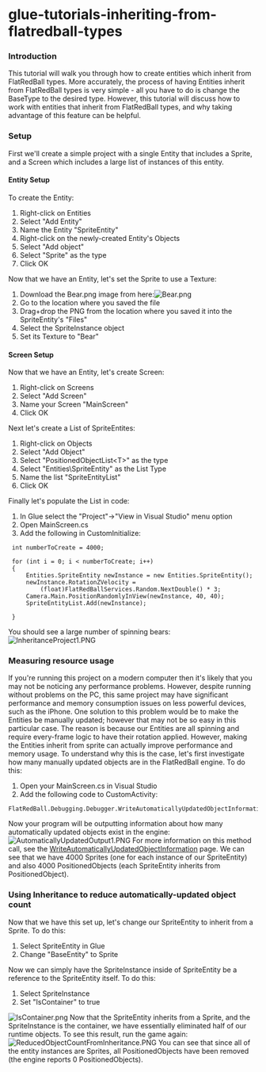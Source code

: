 # glue-tutorials-inheriting-from-flatredball-types

### Introduction

This tutorial will walk you through how to create entities which inherit from FlatRedBall types. More accurately, the process of having Entities inherit from FlatRedBall types is very simple - all you have to do is change the BaseType to the desired type. However, this tutorial will discuss how to work with entities that inherit from FlatRedBall types, and why taking advantage of this feature can be helpful.

### Setup

First we'll create a simple project with a single Entity that includes a Sprite, and a Screen which includes a large list of instances of this entity.

#### Entity Setup

To create the Entity:

1. Right-click on Entities
2. Select "Add Entity"
3. Name the Entity "SpriteEntity"
4. Right-click on the newly-created Entity's Objects
5. Select "Add object"
6. Select "Sprite" as the type
7. Click OK

Now that we have an Entity, let's set the Sprite to use a Texture:

1. Download the Bear.png image from here:![Bear.png](../../../../media/migrated_media-Bear.png)
2. Go to the location where you saved the file
3. Drag+drop the PNG from the location where you saved it into the SpriteEntity's "Files"
4. Select the SpriteInstance object
5. Set its Texture to "Bear"

#### Screen Setup

Now that we have an Entity, let's create Screen:

1. Right-click on Screens
2. Select "Add Screen"
3. Name your Screen "MainScreen"
4. Click OK

Next let's create a List of SpriteEntites:

1. Right-click on Objects
2. Select "Add Object"
3. Select "PositionedObjectList\<T>" as the type
4. Select "Entities\SpriteEntity" as the List Type
5. Name the list "SpriteEntityList"
6. Click OK

Finally let's populate the List in code:

1. In Glue select the "Project"->"View in Visual Studio" menu option
2. Open MainScreen.cs
3. Add the following in CustomInitialize:

&#x20;

```
 int numberToCreate = 4000;

 for (int i = 0; i < numberToCreate; i++)
 {
     Entities.SpriteEntity newInstance = new Entities.SpriteEntity();
     newInstance.RotationZVelocity = 
         (float)FlatRedBallServices.Random.NextDouble() * 3;
     Camera.Main.PositionRandomlyInView(newInstance, 40, 40);
     SpriteEntityList.Add(newInstance);

 }
```

You should see a large number of spinning bears: ![InheritanceProject1.PNG](../../../../media/migrated_media-InheritanceProject1.PNG)

### Measuring resource usage

If you're running this project on a modern computer then it's likely that you may not be noticing any performance problems. However, despite running without problems on the PC, this same project may have significant performance and memory consumption issues on less powerful devices, such as the iPhone. One solution to this problem would be to make the Entities be manually updated; however that may not be so easy in this particular case. The reason is because our Entities are all spinning and require every-frame logic to have their rotation applied. However, making the Entities inherit from sprite can actually improve performance and memory usage. To understand why this is the case, let's first investigate how many manually updated objects are in the FlatRedBall engine. To do this:

1. Open your MainScreen.cs in Visual Studio
2. Add the following code to CustomActivity:

&#x20;

```
FlatRedBall.Debugging.Debugger.WriteAutomaticallyUpdatedObjectInformation();
```

Now your program will be outputting information about how many automatically updated objects exist in the engine: ![AutomaticallyUpdatedOutput1.PNG](../../../../media/migrated_media-AutomaticallyUpdatedOutput1.PNG) For more information on this method call, see the [WriteAutomaticallyUpdatedObjectInformation](../../../../api/flatredball/debugging/debugger/writeautomaticallyupdatedobjectinformation.md) page. We can see that we have 4000 Sprites (one for each instance of our SpriteEntity) and also 4000 PositionedObjects (each SpriteEntity inherits from PositionedObject).

### Using Inheritance to reduce automatically-updated object count

Now that we have this set up, let's change our SpriteEntity to inherit from a Sprite. To do this:

1. Select SpriteEntity in Glue
2. Change "BaseEntity" to Sprite

Now we can simply have the SpriteInstance inside of SpriteEntity be a reference to the SpriteEntity itself. To do this:

1. Select SpriteInstance
2. Set "IsContainer" to true

![IsContainer.png](../../../../media/migrated_media-IsContainer.png) Now that the SpriteEntity inherits from a Sprite, and the SpriteInstance is the container, we have essentially eliminated half of our runtime objects. To see this result, run the game again: ![ReducedObjectCountFromInheritance.PNG](../../../../media/migrated_media-ReducedObjectCountFromInheritance.PNG) You can see that since all of the entity instances are Sprites, all PositionedObjects have been removed (the engine reports 0 PositionedObjects).
